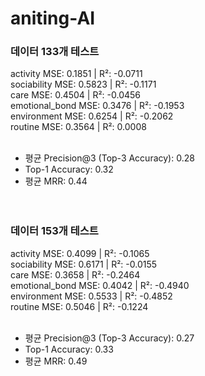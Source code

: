# aniting-AI


### 데이터 133개 테스트

activity MSE: 0.1851 | R²: -0.0711 <br/>
sociability MSE: 0.5823 | R²: -0.1171 <br/>
care MSE: 0.4504 | R²: -0.0456 <br/>
emotional_bond MSE: 0.3476 | R²: -0.1953 <br/>
environment MSE: 0.6254 | R²: -0.2062 <br/>
routine MSE: 0.3564 | R²: 0.0008 <br/><br/>

- 평균 Precision@3 (Top-3 Accuracy): 0.28
- Top-1 Accuracy: 0.32
- 평균 MRR: 0.44 <br/><br/><br/>


### 데이터 153개 테스트

activity MSE: 0.4099 | R²: -0.1065<br/>
sociability MSE: 0.6171 | R²: -0.0155<br/>
care MSE: 0.3658 | R²: -0.2464<br/>
emotional_bond MSE: 0.4042 | R²: -0.4940<br/>
environment MSE: 0.5533 | R²: -0.4852<br/>
routine MSE: 0.5046 | R²: -0.1224<br/><br/>

- 평균 Precision@3 (Top-3 Accuracy): 0.27
- Top-1 Accuracy: 0.33
- 평균 MRR: 0.49 <br/><br/><br/>

